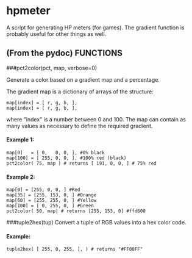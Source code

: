 hpmeter
=======

A script for generating HP meters (for games). The gradient function is probably useful for other things as well.

(From the pydoc)
FUNCTIONS
---------
###pct2color(pct, map, verbose=0)
    
Generate a color based on a gradient map and a percentage.
        
The gradient map is a dictionary of arrays of the structure:

    map[index] = [ r, g, b, ],
    map[index] = [ r, g, b, ],

where "index" is a number between 0 and 100. The map can contain as many values as necessary to define the required gradient.

#### Example 1:
    map[0]   = [ 0,   0, 0, ], #0% black
    map[100] = [ 255, 0, 0, ], #100% red (black)
    pct2color( 75, map ) # returns [ 191, 0, 0, ] # 75% red
#### Example 2:
    map[0] = [255, 0, 0, ] #Red
    map[35] = [255, 153, 0, ] #Orange
    map[60] = [255, 255, 0, ] #Yellow
    map[100] = [ 0, 255, 0, ] #Green
    pct2color( 50, map) # returns [255, 153, 0] #ffd600
    
###tuple2hex(tup)
Convert a tuple of RGB values into a hex color code.
#### Example:
    tuple2hex( [ 255, 0, 255, ], ) # returns "#FF00FF"
